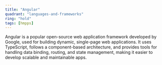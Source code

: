 ```yaml
---
title: "Angular"
quadrant: "languages-and-frameworks"
ring: "hold"
tags: [hmpps]
---
```


Angular is a popular open-source web application framework developed by Google, used for building dynamic, single-page web applications. It uses TypeScript, follows a component-based architecture, and provides tools for handling data binding, routing, and state management, making it easier to develop scalable and maintainable apps.
